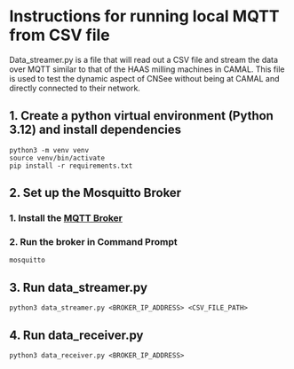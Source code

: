 # Instructions for running local MQTT from CSV file
Data_streamer.py is a file that will read out a CSV file and stream the data over MQTT similar to that of the HAAS milling machines in CAMAL. This file is used to test the dynamic aspect of CNSee without being at CAMAL and directly connected to their network.

## 1. Create a python virtual environment (Python 3.12) and install dependencies
```
python3 -m venv venv
source venv/bin/activate
pip install -r requirements.txt
```

## 2. Set up the Mosquitto Broker
### 1. Install the [MQTT Broker](htpps://mosquitto.org/)
### 2. Run the broker in Command Prompt
```
mosquitto
```

## 3. Run data_streamer.py
```
python3 data_streamer.py <BROKER_IP_ADDRESS> <CSV_FILE_PATH>
```

## 4. Run data_receiver.py
```
python3 data_receiver.py <BROKER_IP_ADDRESS>
```